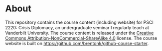 # About

This repository contains the course content (including website) for PSCI 2220: Crisis Diplomacy, an undergraduate seminar I regularly teach at Vanderbilt University.  The course content is released under the [Creative Commons Attribution-NonCommercial-ShareAlike 4.0](http://creativecommons.org/licenses/by-nc-sa/4.0/) license.  The course website is built on <https://github.com/brentonk/github-course-starter>.
